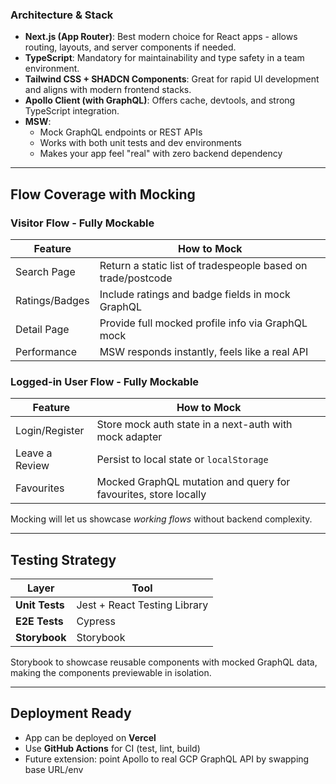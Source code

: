 ### **Architecture & Stack**

- **Next.js (App Router)**: Best modern choice for React apps - allows routing, layouts, and server components if needed.
- **TypeScript**: Mandatory for maintainability and type safety in a team environment.
- **Tailwind CSS + SHADCN Components**: Great for rapid UI development and aligns with modern frontend stacks.
- **Apollo Client (with GraphQL)**: Offers cache, devtools, and strong TypeScript integration.
- **MSW**:
  - Mock GraphQL endpoints or REST APIs
  - Works with both unit tests and dev environments
  - Makes your app feel "real" with zero backend dependency

---

## Flow Coverage with Mocking

### Visitor Flow - **Fully Mockable**

| Feature        | How to Mock                                                  |
| -------------- | ------------------------------------------------------------ |
| Search Page    | Return a static list of tradespeople based on trade/postcode |
| Ratings/Badges | Include ratings and badge fields in mock GraphQL             |
| Detail Page    | Provide full mocked profile info via GraphQL mock            |
| Performance    | MSW responds instantly, feels like a real API                |

### Logged-in User Flow - **Fully Mockable**

| Feature        | How to Mock                                                     |
| -------------- | --------------------------------------------------------------- |
| Login/Register | Store mock auth state in a next-auth with mock adapter          |
| Leave a Review | Persist to local state or `localStorage`                        |
| Favourites     | Mocked GraphQL mutation and query for favourites, store locally |

Mocking will let us showcase _working flows_ without backend complexity.

---

## Testing Strategy

| Layer          | Tool                         |
| -------------- | ---------------------------- |
| **Unit Tests** | Jest + React Testing Library |
| **E2E Tests**  | Cypress                      |
| **Storybook**  | Storybook                    |

Storybook to showcase reusable components with mocked GraphQL data, making the components previewable in isolation.

---

## Deployment Ready

- App can be deployed on **Vercel**
- Use **GitHub Actions** for CI (test, lint, build)
- Future extension: point Apollo to real GCP GraphQL API by swapping base URL/env
